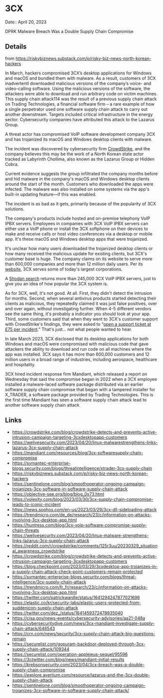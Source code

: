 # 3CX

Date:: April 20, 2023

DPRK Malware Breach Was a Double Supply Chain Compromise

## Details

from https://riskybiznews.substack.com/p/risky-biz-news-north-korean-hackers

In March, hackers compromised 3CX’s desktop applications for Windows and macOS and bundled them with malware. As a result, customers of 3CX inadvertentl  downloaded malicious versions of the company’s voice- and video-calling software. Using the malicious versions of the software, the attackers were able to download and run arbitrary code on victim machines. This supply chain attack114 was the result of a previous supply chain attack on Trading Technologies, a financial software firm – a rare example of how a single perpetrator used one software supply chain attack to carry out another downstream. Targets included critical infrastructure in the energy sector. Cybersecurity companies have attributed this attack to the Lazarus Group.

A threat actor has compromised VoIP software development company 3CX and has trojanized its macOS and Windows desktop clients with malware.

The incident was discovered by cybersecurity firm [CrowdStrike](https://crowdstrike.com/blog/crowdstrike-detects-and-prevents-active-intrusion-campaign-targeting-3cxdesktopapp-customers/), and the company believes this may be the work of a North Korean state actor tracked as Labyrinth Chollima, also known as the Lazarus Group or Hidden Cobra.

Current evidence suggests the group infiltrated the company months before and hid malware in the company's macOS and Windows desktop clients around the start of the month. Customers who downloaded the apps were infected. The malware was also installed on some systems via the app's built-in updating feature—if this was enabled.

The incident is as bad as it gets, primarily because of the popularity of 3CX solutions.

The company's products include hosted and on-premise telephony VoIP IPBX servers. Employees in companies with 3CX VoIP IPBX servers can either use a VoIP phone or install the 3CX softphone on their devices to make and receive calls or host video conferences via a desktop or mobile app. It's these macOS and Windows desktop apps that were trojanized.

It's unclear how many users downloaded the trojanized desktop clients or how many received the malicious update for existing clients, but 3CX's customer base is huge. The company claims on its website to serve more than 600,000 companies and more than 12 million daily users. Per its [website](https://3ctwitter.com/company/customers/), 3CX serves some of today's largest corporations.

A [Shodan search](https://shodan.io/search?query=http.favicon.hash%3A970132176) returns more than 245,000 3CX VoIP IPBX servers, just to give you an idea of how popular the 3CX system is.

As for 3CX, well, it's not good. At all. First, they didn't detect the intrusion for months. Second, when several antivirus products started detecting their clients as malicious, they repeatedly claimed it was just false positives, over and over again, without investigating further. When 4-5 different vendors see the same thing, it's probably a indicator you should look at your app. Third, some customers said that when they went to 3CX's customer support with CrowdStrike's findings, they were asked to "[open a support ticket at £75 per incident](https://archive.ph/DkWSh#selection-2579.99-2579.140)." That's just... not what people wanted to hear.

In late March 2023, 3CX disclosed that its desktop applications for both Windows and macOS were compromised with malicious code that gave attackers the ability to download and run code on all machines where the app was installed. 3CX says it has more than 600,000 customers and 12 million users in a broad range of industries, including aerospace, healthcare and hospitality.

3CX hired incident response firm Mandiant, which released a report on Wednesday that said the compromise began in 2022 when a 3CX employee installed a malware-laced software package distributed via an earlier software supply chain compromise that began with a tampered installer for X_TRADER, a software package provided by Trading Technologies.
This is the first time Mandiant has seen a software supply chain attack lead to another software supply chain attack


## Links
- https://crowdstrike.com/blog/crowdstrike-detects-and-prevents-active-intrusion-campaign-targeting-3cxdesktopapp-customers
- https://welivesecurity.com/2023/04/20/linux-malwarestrengthens-links-lazarus-3cx-supply-chain-attack
- https://mandiant.com/resources/blog/3cx-softwaresupply-chain-compromise
- https://symantec-enterprise-blogs.security.com/blogs/threatintelligence/xtrader-3cx-supply-chain
- https://riskybiznews.substack.com/p/risky-biz-news-north-korean-hackers
- https://sentinelone.com/blog/smoothoperator-ongoing-campaign-trojanizes-3cx-software-in-software-supply-chain-attack
- https://objective-see.org/blog/blog_0x73.html
- https://volexity.com/blog/2023/03/30/3cx-supply-chain-compromise-leads-to-iconic-incident
- https://news.sophos.com/en-us/2023/03/29/3cx-dll-sideloading-attack
- https://trendmicro.com/de_de/research/23/c/information-on-attacks-involving-3cx-desktop-app.html
- https://huntress.com/blog/3cx-voip-software-compromise-supply-chain-threats
- https://welivesecurity.com/2023/04/20/linux-malware-strengthens-links-lazarus-3cx-supply-chain-attack
- https://reddit.com/r/crowdstrike/comments/125r3uu/20230329_situational_awareness_crowdstrike
- https://crowdstrike.com/blog/crowdstrike-detects-and-prevents-active-intrusion-campaign-targeting-3cxdesktopapp-customers
- https://blog.checkpoint.com/2023/03/29/3cxdesktop-app-trojanizes-in-a-supply-chain-attack-check-point-customers-remain-protected
- https://symantec-enterprise-blogs.security.com/blogs/threat-intelligence/3cx-supply-chain-attack
- https://trendmicro.com/fr_fr/research/23/c/information-on-attacks-involving-3cx-desktop-app.html
- https://twitter.com/patrickwardle/status/1641294247877021696
- https://elastic.co/kr/security-labs/elastic-users-protected-from-suddenicon-supply-chain-attack
- https://twitter.com/dez_/status/1641459372478935040
- https://cisa.gov/news-events/cybersecurity-advisories/aa21-048a
- https://cybersecuritydive.com/news/3cx-mandiant-investigate-supply-chain-attack/646543
- https://crn.com/news/security/3cx-supply-chain-attack-big-questions-remain
- https://securelist.com/gopuram-backdoor-deployed-through-3cx-supply-chain-attack/109344
- https://securelist.com/operation-applejeus-sequel/95596
- https://3ctwitter.com/blog/news/mandiant-initial-results
- https://krebsonsecurity.com/2023/04/3cx-breach-was-a-double-supply-chain-compromise
- https://explore.avertium.com/resource/lazarus-and-the-3cx-double-supply-chain-attack
- https://sentinelone.com/blog/smoothoperator-ongoing-campaign-trojanizes-3cx-software-in-software-supply-chain-attack/